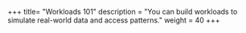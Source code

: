 +++
title= "Workloads 101"
description = "You can build workloads to simulate real-world data and access patterns."
weight = 40
+++
